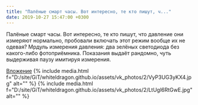 ```yaml
---
title: "Палёные смарт часы. Вот интересно, те кто пишут, ч..."
date: 2019-10-27 15:47:00 +0300
---
```


Палёные смарт часы. Вот интересно, те кто пишут, что давление они измеряют нормально, пробовали включать этот режим вообще их не одевая? Мрдуль измерения давления: два зелёных светодиода без какого-либо фотоприёмника. Показания выдаёт рандомно, чуть выдерживая паузу имитируя измерения.


[Вложение](https://vk.com/photo41076938_457245819)
{% include media.html f="D:/site/GiT/whiteldragon.github.io/assets/vk_photos/2/VyP3UG3yKX4.jpg" alt="" %}
{% include media.html f="D:/site/GiT/whiteldragon.github.io/assets/vk_photos/2/LtUgl6RtGwE.jpg" alt="" %}

